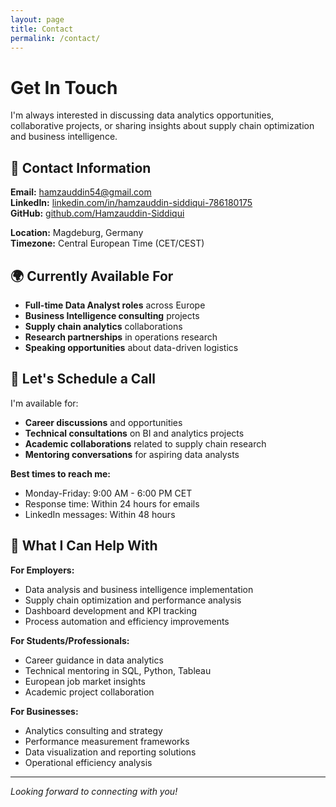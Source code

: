 ```yaml
---
layout: page
title: Contact
permalink: /contact/
---
```


# Get In Touch

I'm always interested in discussing data analytics opportunities, collaborative projects, or sharing insights about supply chain optimization and business intelligence.

## 📧 Contact Information

**Email:** [hamzauddin54@gmail.com](mailto:hamzauddin54@gmail.com)  
**LinkedIn:** [linkedin.com/in/hamzauddin-siddiqui-786180175](https://www.linkedin.com/in/hamzauddin-siddiqui-786180175)  
**GitHub:** [github.com/Hamzauddin-Siddiqui](https://github.com/Hamzauddin-Siddiqui)  

**Location:** Magdeburg, Germany  
**Timezone:** Central European Time (CET/CEST)

## 🌍 Currently Available For

- **Full-time Data Analyst roles** across Europe
- **Business Intelligence consulting** projects
- **Supply chain analytics** collaborations
- **Research partnerships** in operations research
- **Speaking opportunities** about data-driven logistics

## 📅 Let's Schedule a Call

I'm available for:
- **Career discussions** and opportunities
- **Technical consultations** on BI and analytics projects
- **Academic collaborations** related to supply chain research
- **Mentoring conversations** for aspiring data analysts

**Best times to reach me:**
- Monday-Friday: 9:00 AM - 6:00 PM CET
- Response time: Within 24 hours for emails
- LinkedIn messages: Within 48 hours

## 🎯 What I Can Help With

**For Employers:**
- Data analysis and business intelligence implementation
- Supply chain optimization and performance analysis
- Dashboard development and KPI tracking
- Process automation and efficiency improvements

**For Students/Professionals:**
- Career guidance in data analytics
- Technical mentoring in SQL, Python, Tableau
- European job market insights
- Academic project collaboration

**For Businesses:**
- Analytics consulting and strategy
- Performance measurement frameworks
- Data visualization and reporting solutions
- Operational efficiency analysis

---

*Looking forward to connecting with you!*
